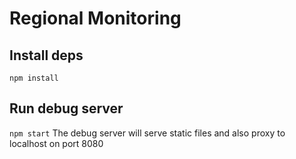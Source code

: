 # Regional Monitoring

## Install deps
`npm install`

## Run debug server
`npm start`
The debug server will serve static files and also proxy
to localhost on port 8080
